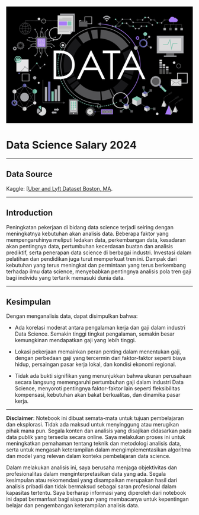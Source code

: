![Data Science Salary 2024](https://github.com/DarlyP/Data-Science-Salary-2024/blob/main/DataScience.jpg)

# Data Science Salary 2024

---


## Data Source

Kaggle: [[Uber and Lyft Dataset Boston, MA](https://www.kaggle.com/datasets/brllrb/uber-and-lyft-dataset-boston-ma).

---

## Introduction

Peningkatan pekerjaan di bidang data science terjadi seiring dengan meningkatnya kebutuhan akan analisis data. Beberapa faktor yang mempengaruhinya meliputi ledakan data, perkembangan data, kesadaran akan pentingnya data, pertumbuhan kecerdasan buatan dan analisis prediktif, serta penerapan data science di berbagai industri. Investasi dalam pelatihan dan pendidikan juga turut memperkuat tren ini. Dampak dari kebutuhan yang terus meningkat dan permintaan yang terus berkembang terhadap ilmu data science, menyebabkan pentingnya analisis pola tren gaji bagi individu yang tertarik memasuki dunia data.

---

## Kesimpulan

Dengan menganalisis data, dapat disimpulkan bahwa:

- Ada korelasi moderat antara pengalaman kerja dan gaji dalam industri Data Science. Semakin tinggi tingkat pengalaman, semakin besar kemungkinan mendapatkan gaji yang lebih tinggi.

- Lokasi pekerjaan memainkan peran penting dalam menentukan gaji, dengan perbedaan gaji yang tercermin dari faktor-faktor seperti biaya hidup, persaingan pasar kerja lokal, dan kondisi ekonomi regional.

- Tidak ada bukti signifikan yang menunjukkan bahwa ukuran perusahaan secara langsung memengaruhi pertumbuhan gaji dalam industri Data Science, menyoroti pentingnya faktor-faktor lain seperti fleksibilitas kompensasi, kebutuhan akan bakat berkualitas, dan dinamika pasar kerja.

---

**Disclaimer**: Notebook ini dibuat semata-mata untuk tujuan pembelajaran dan eksplorasi. Tidak ada maksud untuk menyinggung atau merugikan pihak mana pun. Segala konten dan analisis yang disajikan didasarkan pada data publik yang tersedia secara online. Saya melakukan proses ini untuk meningkatkan pemahaman tentang teknik dan metodologi analisis data, serta untuk mengasah keterampilan dalam mengimplementasikan algoritma dan model yang relevan dalam konteks pembelajaran data science.

Dalam melakukan analisis ini, saya berusaha menjaga objektivitas dan profesionalitas dalam menginterpretasikan data yang ada. Segala kesimpulan atau rekomendasi yang disampaikan merupakan hasil dari analisis pribadi dan tidak bermaksud sebagai saran profesional dalam kapasitas tertentu. Saya berharap informasi yang diperoleh dari notebook ini dapat bermanfaat bagi siapa pun yang membacanya untuk kepentingan belajar dan pengembangan keterampilan analisis data.
